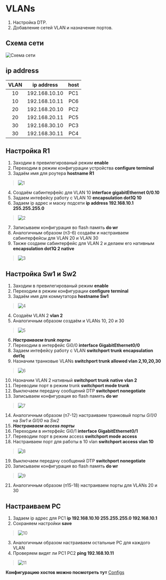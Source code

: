 # VLANs
  1. Настройка DTP.
  2. Добавление сетей VLAN и назначение портов.

## Схема сети
![Схема сети](https://user-images.githubusercontent.com/112701413/189729033-b2935d93-53a7-4c19-9b48-7cba33f09db5.jpg)

## ip address
VLAN | ip address | host |
:----: | :----------: | :----: |
10 | 192.168.10.10 | PC1 |
10 | 192.168.10.11 | PC6 |
20 | 192.168.20.10 | PC2 |
20 | 192.168.20.11 | PC5 |
30 | 192.168.30.10 | PC3 |
30 | 192.168.30.11 | PC4 |

## Настройка R1
1. Заходим в превилегированый режим **enable**
2. Переходим в режим конфигурации устройства **configure terminal**
3. Задаём имя для роутера **hostname R1**
>![1](https://user-images.githubusercontent.com/112701413/189698770-fa6f5f81-f215-4878-98aa-78ae22549d72.jpg)
4. Создаём сабинтерфейс для VLAN 10  **interface gigabitEthernet 0/0.10**
5. Задаем интефейсу работу с VLAN 10  **encapsulation dot1Q 10**
6. Задаем ip адрес и маску подсети  **ip address 192.168.10.1 255.255.255.0**
>![2](https://user-images.githubusercontent.com/112701413/189699752-132eb6bd-3e2d-4f52-ae22-88ab3d115c5e.jpg)
7. Записываем конфигурация во flash память **do wr**
8. Аналогичным образом (п3-6) создаём и настраиваем сабинтерфейсы для VLAN 20 и VLAN 30
9. Также создаем сабинтерфейс для VLAN 2 и делаем его нативным **encapsulation dot1Q 2 native**
>![3](https://user-images.githubusercontent.com/112701413/189700617-c325b4d6-5767-4287-adef-a7825076d4d6.jpg)
## Настройка Sw1 и Sw2
1. Заходим в превилегированый режим **enable**
2. Переходим в режим конфигурации **configure terminal**
3. Задаём имя для коммутатора **hostname Sw1**
>![4](https://user-images.githubusercontent.com/112701413/189706233-77643bf9-167e-4995-8150-80d963f15fbb.jpg)
4. Создаём VLAN 2  **vlan 2** 
5. Аналогичным образом создаём и VLANs 10, 20 и 30
>![5](https://user-images.githubusercontent.com/112701413/189706711-f19118f3-9871-4e44-b0dd-eab291cb1998.jpg)
6. ***Настраиваем trunk порты***
7. Переходим в интерфейс Gi0/0 **interface GigabitEthernet0/0**
8. Задаем интефейсу работу с VLAN  **switchport trunk encapsulation dot1q**
9. Назначим транковые VLANs **switchport trunk allowed vlan 2,10,20,30**
>![6](https://user-images.githubusercontent.com/112701413/189707614-ccd98760-c2a4-458b-af02-d3d49f234454.jpg)
10. Назначим VLAN 2 нативный **switchport trunk native vlan 2**
11. Переводим порт в режим trunk  **switchport mode trunk**
12. Выключаем передачу сообщений DTP  **switchport nonegotiate**
13. Записываем конфигурация во flash память **do wr**
>![7](https://user-images.githubusercontent.com/112701413/189707984-1a9fa236-4b58-44dd-9288-5cca15ebe15c.jpg)
14. Аналогичным образом (п7-12) настраиваем транковый порты *Gi1/0* на *Sw1* и *Gi1/0* на *Sw2*
15. ***Настраиваем access порты***
16. Переходим в интерфейс Gi0/1 **interface GigabitEthernet0/1**
17. Переводим порт в режим access **switchport mode access**
18. Настраиваем порт для работы в 10 vlan **switchport access vlan 10**
>![8](https://user-images.githubusercontent.com/112701413/189708599-c21a7be6-8280-4962-a19a-40f96932dda7.jpg)
19. Выключаем передачу сообщений DTP  **switchport nonegotiate**
20. Записываем конфигурация во flash память **do wr**
>![9](https://user-images.githubusercontent.com/112701413/189708968-6ba15280-be36-4577-813c-9694bfec925a.jpg)
21. Аналогичным образом (п15-18) настраиваем порты для VLANs 20 и 30
## Настраиваем PC
1. Задаем ip адрес для PC1  **ip 192.168.10.10 255.255.255.0 192.168.10.1**
2. Сохраняем настройки **save**
>![10](https://user-images.githubusercontent.com/112701413/189709701-1444c263-9439-4542-ba81-5a042853bdec.jpg)
3. Аналогичным образом настраиваем остальные PC для каждого VLAN
4. Проверяем видят ли PC1 PC2 **ping 192.168.10.11**
>![11](https://user-images.githubusercontent.com/112701413/189711292-0677d9e3-3c76-4bc1-81bb-14ed7bf12628.jpg)

**Конфигурацию хостов можно посмотреть тут** [Configs](https://github.com/pekitel/OTUS-Network/tree/main/%D0%94%D0%BE%D0%BC%D0%B0%D1%88%D0%BD%D0%B8%D0%B5%20%D1%80%D0%B0%D0%B1%D0%BE%D1%82%D1%8B/VLANs/Configs)
